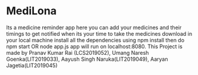 # MediLona

Its a medicine reminder app here you can add your medicines and their timings to get notified when its your time to take the medicines 
download in your local machine
install all the dependencies using npm install
then do npm start OR node app.js
app will run on localhost:8080. This Project is made by Pranav Kumar Rai (LCS2019052), Umang Naresh Goenka(LIT2019033), Aayush Singh Naruka(LIT2019049), Aaryan Jagetia(LIT2019045)  
